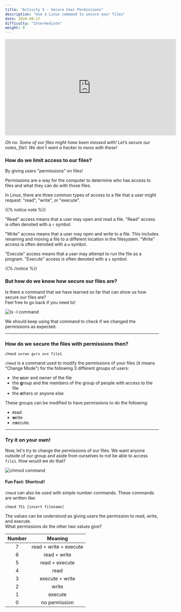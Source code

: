 ```yaml
---
title: "Activity 5 - Secure User Permissions"
description: "Use a Linux command to secure your files"
date: 2020-09-17
difficulty: "Intermediate"
weight: 8
---
```


<iframe width="560" height="315" src="https://www.youtube.com/embed/D5Y6LH0mBi0" alt="A YouTube video on Linux Basics Activity 5" frameborder="0" allow="accelerometer; autoplay; clipboard-write; encrypted-media; gyroscope; picture-in-picture" allowfullscreen></iframe>

*Oh no. Some of our files might have been messed with! Let’s secure our notes, file1. We don't want a hacker to mess with these!*

### How do we limit access to our files? 

By giving users "permissions" on files! 

Permissions are a way for the computer to determine who has access to files and what they can do with those files.

In Linux, there are three common types of access to a file that a user might request: "read", "write", or "execute". 

{{% notice note %}}

"Read" access means that a user may open and read a file. "Read" access is often denoted with a `r` symbol. 

"Write" access means that a user may open and write to a file. This includes renaming and moving a file to a different location in the filesystem. "Write" access is often denoted with a `w` symbol. 

"Execute" access means that a user may attempt to run the file as a program. "Execute" access is often denoted with a `x` symbol. 

{{% /notice %}}

### But how do we know how secure our files are?

Is there a command that we have learned so far that can show us how secure our files are?  
Feel free to go back if you need to!

![ls -l command](../images/Act5.1.png?classes=border,shadow)

We should keep using that command to check if we changed the permissions as expected.

---

### How do we secure the files with permissions then?

```
chmod u=rwx g=rx o=x file1
```

`chmod` is a command used to modify the permissions of your files (it means "Change Mode") for the following 3 different groups of users: 
- the <b>u</b>ser and owner of the file
- the <b>g</b>roup and the members of the group of people with access to the file
- the <b>o</b>thers or anyone else

These groups can be modified to have permissions to do the following:

- <b>r</b>ead
- <b>w</b>rite
- e<b>x</b>ecute. 

---

### Try it on your own!

Now, let's try to change the permissions of our files. We want anyone outside of our group and aside from ourselves to not be able to access `file1`. How would we do that?

![chmod command](../images/Act5.2.png?classes=border,shadow)

#### Fun Fact: Shortcut!

`chmod` can also be used with simple number commands. These commands are written like:  

```
chmod 751 [insert filename]
```

The values can be understood as giving users the permission to read, write, and execute.  
What permissions do the other two values give?  

| Number | Meaning |
| :---: | :---: |
| 7 | read + write + execute |
| 6 | read + write |
| 5 | read + execute |
| 4 | read |
| 3 | execute + write |
| 2 | write |
| 1 | execute |
| 0 | no permission |
